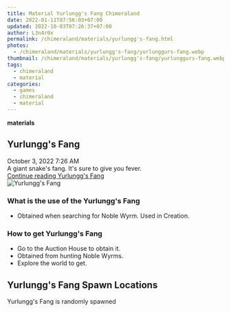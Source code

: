 ```yaml
---
title: Material Yurlungg's Fang Chimeraland
date: 2022-01-11T07:56:03+07:00
updated: 2022-10-03T07:26:37+07:00
author: L3n4r0x
permalink: /chimeraland/materials/yurlungg's-fang.html
photos:
  - /chimeraland/materials/yurlungg's-fang/yurlunggurs-fang.webp
thumbnail: /chimeraland/materials/yurlungg's-fang/yurlunggurs-fang.webp
tags:
  - chimeraland
  - material
categories:
  - games
  - chimeraland
  - material
---
```


<link
  rel="stylesheet"
  href="https://rawcdn.githack.com/dimaslanjaka/Web-Manajemen/870a349/css/bootstrap-5-3-0-alpha3-wrapper.css"
/>
<section id="bootstrap-wrapper">
  <div data-bs-theme="dark">
    <div
      class="row g-0 border rounded overflow-hidden flex-md-row mb-4 shadow-sm position-relative bg-dark text-light"
    >
      <div class="col p-4 d-flex flex-column position-static">
        <strong class="d-inline-block mb-2 text-success">materials</strong>
        <h2 class="mb-0">Yurlungg&#x27;s Fang</h2>
        <div class="mb-1 text-muted">October 3, 2022 7:26 AM</div>
        <div class="mb-2 border p-1">
          A giant snake&#x27;s fang. It&#x27;s sure to give you fever.
        </div>
        <a
          href="/chimeraland/materials/yurlungg&#x27;s-fang.html"
          class="stretched-link d-none text-primary"
          >Continue reading Yurlungg&#x27;s Fang</a
        >
      </div>
      <div class="col-auto d-none d-md-block d-lg-block">
        <img
          src="https://www.webmanajemen.com/chimeraland/materials/yurlungg&#x27;s-fang/yurlunggurs-fang.webp"
          alt="Yurlungg&#x27;s Fang"
        />
      </div>
    </div>
    <div class="row">
      <div class="col-lg-6 col-12 mb-2">
        <div class="card">
          <div class="card-body">
            <h3 class="card-title">
              What is the use of the Yurlungg&#x27;s Fang
            </h3>
            <div class="card-text">
              <ul>
                <li>
                  Obtained when searching for Noble Wyrm. Used in Creation.
                </li>
              </ul>
            </div>
          </div>
        </div>
      </div>
      <div class="col-lg-6 col-12 mb-2">
        <div class="card">
          <div class="card-body">
            <h3 class="card-title">How to get Yurlungg&#x27;s Fang</h3>
            <div class="card-text">
              <ul>
                <li>Go to the Auction House to obtain it.</li>
                <li>Obtained from hunting Noble Wyrms.</li>
                <li>Explore the world to get.</li>
              </ul>
            </div>
          </div>
        </div>
      </div>
      <div class="col-12 mb-2">
        <h2>Yurlungg&#x27;s Fang Spawn Locations</h2>
        <p>Yurlungg&#x27;s Fang is randomly spawned</p>
      </div>
    </div>
  </div>
</section>